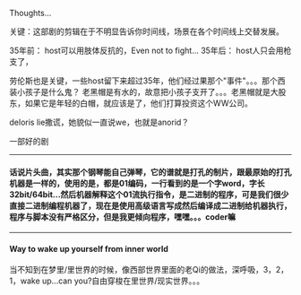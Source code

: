 Thoughts...

关键：这部剧的剪辑在于不明显告诉你时间线，场景在各个时间线上交替发展。

35年前： host可以用肢体反抗的，Even not to fight... 35年后： host人只会用枪支了，

劳伦斯也是关键，一些host留下来超过35年，他们经过果那个"事件"。。。那个西装小孩子是什么鬼？ 老黑帽是有水的，故意把小孩子支开了。。。老黑帽就是大股东，如果它是年轻的白帽，就应该是了，他们打算投资这个WW公司。

deloris lie撒谎，她貌似一直说we，也就是anorid？

一部好的剧

---
#### 话说片头曲，其实那个钢琴能自己弹琴，它的谱就是打孔的制片，跟最原始的打孔机器是一样的，使用的是，都是01编码，一行看到的是一个字word，字长32bit/64bit...然后机器解释这个01流执行指令，是二进制的程序，可是我们很少直接二进制编程机器了，现在是使用高级语言写成然后编译成二进制给机器执行，程序与脚本没有严格区分，但是我更倾向程序，嘿嘿。。。coder嘛

---
#### Way to wake up yourself from inner world
当不知到在梦里/里世界的时候，像西部世界里面的老Qi的做法，深呼吸，3，2，1，wake up...can you?自由穿梭在里世界/现实世界。。。